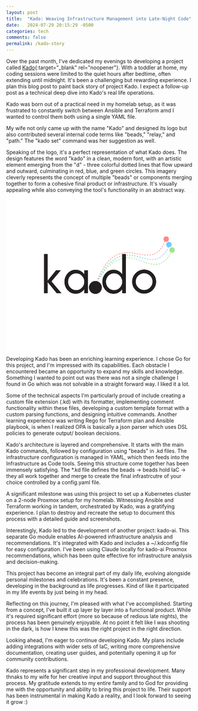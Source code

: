 ```yaml
---
layout: post
title:  "Kado: Weaving Infrastructure Management into Late-Night Code"
date:   2024-07-29 20:15:29 -0500
categories: tech
comments: false
permalink: /kado-story
---
```


Over the past month, I've dedicated my evenings to developing a project called [Kado](https://github.com/janpreet/kado){:target="_blank" rel="noopener"}. With a toddler at home, my coding sessions were limited to the quiet hours after bedtime, often extending until midnight. It's been a challenging but rewarding experience. I plan this blog post to paint back story of project Kado. I expect a follow-up post as a technical deep dive into Kado's real life operations.

Kado was born out of a practical need in my homelab setup, as it was frustrated to constantly switch between Ansible and Terraform amd I wanted to control them both using a single YAML file.

My wife not only came up with the name "Kado" and designed its logo but also contributed several internal code terms like "beads," "relay," and "path." The "kado set" command was her suggestion as well.

Speaking of the logo, it's a perfect representation of what Kado does. The design features the word "kado" in a clean, modern font, with an artistic element emerging from the "d" - three colorful dotted lines that flow upward and outward, culminating in red, blue, and green circles. This imagery cleverly represents the concept of multiple "beads" or components merging together to form a cohesive final product or infrastructure. It's visually appealing while also conveying the tool's functionality in an abstract way.
![Kado logo](/assets/2024-07-29-kado-story/kado.png)

Developing Kado has been an enriching learning experience. I chose Go for this project, and I'm impressed with its capabilities. Each obstacle I encountered became an opportunity to expand my skills and knowledge. Something I wanted to point out was there was not a single challenge I found in Go which was not solvable in a straight forward way. I liked it a lot.

Some of the technical aspects I'm particularly proud of include creating a custom file extension (.kd) with its formatter, implementing comment functionality within these files, developing a custom template format with a custom parsing functions, and designing intuitive commands. Another learning experience was writing Rego for Terraform plan and Ansible playbook, is when I realized OPA is basically a json parser which uses DSL policies to generate output/ boolean decisions. 

Kado's architecture is layered and comprehensive. It starts with the main Kado commands, followed by configuration using "beads" in .kd files. The infrastructure configuration is managed in YAML, which then feeds into the Infrastructure as Code tools. Seeing this structure come together has been immensely satisfying. The *.kd file defines the beads -> beads hold IaC -> they all work together and merge to create the final infrastrcutre of your choice controlled by a config.yaml file.

A significant milestone was using this project to set up a Kubernetes cluster on a 2-node Proxmox setup for my homelab. Witnessing Ansible and Terraform working in tandem, orchestrated by Kado, was a gratifying experience. I plan to destroy and recreate the setup to document this process with a detailed guide and screenshots.

Interestingly, Kado led to the development of another project: kado-ai. This separate Go module enables AI-powered infrastructure analysis and recommendations. It's integrated with Kado and includes a ~/.kdconfig file for easy configuration. I've been using Claude locally for kado-ai Proxmox recommendations, which has been quite effective for infrastructure analysis and decision-making.

This project has become an integral part of my daily life, evolving alongside personal milestones and celebrations. It's been a constant presence, developing in the background as life progresses. Kind of like it participated in my life events by just being in my head.

Reflecting on this journey, I'm pleased with what I've accomplished. Starting from a concept, I've built it up layer by layer into a functional product. While it's required significant effort (more so because of redious late nights), the process has been genuinely enjoyable. At no point it felt like I was shooting in the dark, is how I knew this was the right project in the right direction.

Looking ahead, I'm eager to continue developing Kado. My plans include adding integrations with wider sets of IaC, writing more comprehensive documentation, creating user guides, and potentially opening it up for community contributions.

Kado represents a significant step in my professional development. Many thnaks to my wife for her creative input and support throughout this process. My gratitude extends to my entire family and to God for providing me with the opportunity and ability to bring this project to life. Their support has been instrumental in making Kado a reality, and I look forward to seeing it grow :)